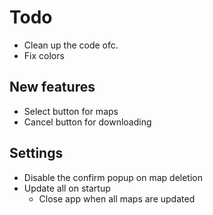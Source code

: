 # Todo

- Clean up the code ofc.
- Fix colors

## New features

- Select button for maps
- Cancel button for downloading


## Settings

- Disable the confirm popup on map deletion
- Update all on startup
    - Close app when all maps are updated
 